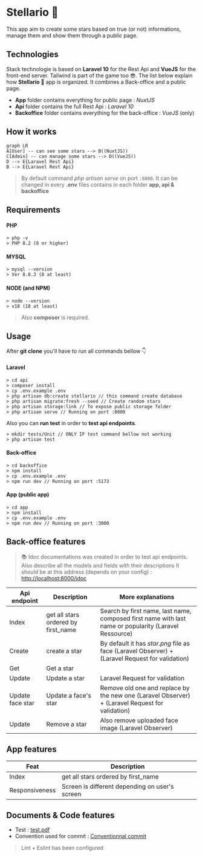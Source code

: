 # Stellario 💫

This app aim to create some stars based on true (or not) informations, manage them and show them through a public page.

## Technologies

Stack technologie is based on **Laravel 10** for the Rest Api and **VueJS** for the front-end server. Tailwind is part of the game too 😎. The list below explain how **Stellario 💫** app is organized. It combines a Back-office and a public page. 

 - **App** folder contains everything for public page : *NuxtJS*
 - **Api** folder contains the full Rest Api : *Laravel 10*
 - **Backoffice** folder contains everything for the back-office : *VueJS* (only)

## How it works

```mermaid
graph LR
A[User] -- can see some stars --> B((NuxtJS))
C[Admin] -- can manage some stars --> D((VueJS))
D --> E{Laravel Rest Api}
B --> E{Laravel Rest Api}
```
> By default command *php artisan serve* on port ```:8000```.
> It can be changed in every **.env** files contains in each folder **app, api & backoffice**

## Requirements

#### PHP 
```
> php -v
> PHP 8.2 (8 or higher)
```
#### MYSQL
```
> mysql --version
> Ver 8.0.3 (8 at least)
```
#### NODE (and NPM)
```
> node --version
> v18 (18 at least)
```


> Also **composer** is required.

## Usage

After **git clone** you'll have to run all commands bellow 👇

#### Laravel

    > cd api
    > composer install
    > cp .env.example .env
    > php artisan db:create stellario // this command create database
    > php artisan migrate:fresh --seed // Create random stars
    > php artisan storage:link // To expose public storage folder
    > php artisan serve // Running on port :8000

Also you can **run test** in order to **test api endpoints**.

    > mkdir tests/Unit // ONLY IF test command bellow not working
    > php artisan test

#### Back-office

    > cd backoffice
    > npm install
    > cp .env.example .env
    > npm run dev // Running on port :5173

#### App (public app)

    > cd app
    > npm install
    > cp .env.example .env
    > npm run dev // Running on port :3000

## Back-office features 

> 📚 Idoc documentations was created in order to test api endpoints. 
> Also describe all the models and fields with their descriptions
> It should be at this address (depends on your config) : [http://localhost:8000/idoc](http://localhost:8000/idoc)

| Api endpoint | Description | More explanations |
|--|--|--|
| Index | get all stars ordered by first_name  | Search by first name, last name, composed first name with last name or popularity (Laravel Ressource) |
| Create | create a star  | By default it has *star.png* file as face (Laravel Observer) + (Laravel Request for validation) |
| Get | Get a star  |  |
| Update | Update a star  | Laravel Request for validation |
| Update face star | Update a face's star  | Remove old one and replace by the new one (Laravel Observer) + (Laravel Request for validation)|
| Update | Remove a star  | Also remove uploaded face image (Laravel Observer)  |


## App features
 
| Feat | Description |
|--|--|
| Index | get all stars ordered by first_name |
| Responsiveness | Screen is different depending on user's screen |


## Documents & Code features

- Test : [test.pdf](https://github.com/DanyLm/stellario/blob/main/docs/test_dev_web_laravel_2023.pdf)
- Convention used for commit : [Conventionnal commit](https://www.conventionalcommits.org/en/v1.0.0/)
> Lint + Eslint has been configured